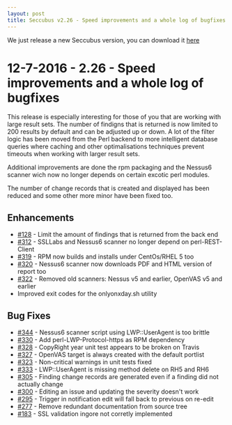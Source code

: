 ```yaml
---
layout: post
title: Seccubus v2.26 - Speed improvements and a whole log of bugfixes
---
```


We just release a new Seccubus version, you can download it [here](https://github.com/schubergphilis/Seccubus_v2/releases)

12-7-2016 - 2.26 - Speed improvements and a whole log of bugfixes
=================================================================
This release is especially interesting for those of you that are working with large result sets.
The number of findigns that is returned is now limited to 200 results by default and can be adjusted
up or down.
A lot of the filter logic has been moved from the Perl backend to more intelligent database queries 
where caching and other optimalisations techniques prevent timeouts when working with larger result
sets.

Additional improvements are done the rpm packaging and the Nessus6 scanner wich now no longer depends
on certain excotic perl modules.

The number of change records that is created and displayed has been reduced and some other more minor 
have been fixed too.


Enhancements
------------
* [#128](https://github.com/schubergphilis/Seccubus_v2/issues/128) - Limit the amount of findings that is returned from the back end 
* [#312](https://github.com/schubergphilis/Seccubus_v2/issues/312) - SSLLabs and Nessus6 scanner no longer depend on perl-REST-Client
* [#319](https://github.com/schubergphilis/Seccubus_v2/issues/319) - RPM now builds and installs under CentOs/RHEL 5 too
* [#320](https://github.com/schubergphilis/Seccubus_v2/issues/320) - Nessus6 scanner now downloads PDF and HTML version of report too
* [#322](https://github.com/schubergphilis/Seccubus_v2/issues/322) - Removed old scanners: Nessus v5 and earlier, OpenVAS v5 and earlier
* Improved exit codes for the onlyonxday.sh utility

Bug Fixes
---------
* [#344](https://github.com/schubergphilis/Seccubus_v2/issues/344) - Nessus6 scanner script using LWP::UserAgent is too brittle
* [#330](https://github.com/schubergphilis/Seccubus_v2/issues/330) - Add perl-LWP-Protocol-https as RPM dependency
* [#328](https://github.com/schubergphilis/Seccubus_v2/issues/328) - CopyRight year unit test appears to be broken on Travis
* [#327](https://github.com/schubergphilis/Seccubus_v2/issues/327) - OpenVAS target is always created with the default portlist
* [#323](https://github.com/schubergphilis/Seccubus_v2/issues/323) - Non-critical warnings in unit tests fixed
* [#333](https://github.com/schubergphilis/Seccubus_v2/issues/333) - LWP::UserAgent is missing method delete on RH5 and RH6
* [#305](https://github.com/schubergphilis/Seccubus_v2/issues/305) - Finding change records are generated even if a finding did not actually change
* [#300](https://github.com/schubergphilis/Seccubus_v2/issues/300) - Editing an issue and updating the severity doesn't work
* [#295](https://github.com/schubergphilis/Seccubus_v2/issues/295) - Trigger in notification edit will fall back to previous on re-edit
* [#277](https://github.com/schubergphilis/Seccubus_v2/issues/277) - Remove redundant documentation from source tree
* [#183](https://github.com/schubergphilis/Seccubus_v2/issues/183) - SSL validation ingore not corretly implemented
